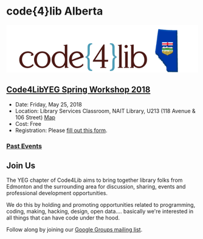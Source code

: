 # code{4}lib Alberta

![code4lib Alberta logo](/images/c4l-ab.png)

## [Code4LibYEG Spring Workshop 2018](spring2018.html)

* Date: Friday, May 25, 2018
* Location: Library Services Classroom, NAIT Library, U213 (118 Avenue & 106 Street) [Map](http://www.nait.ca/97571.htm)
* Cost: Free
* Registration: Please [fill out this form](https://goo.gl/forms/rhuVy2qQklUmaAB93).

### [Past Events](events/index.html)

## Join Us

The YEG chapter of Code4Lib aims to bring together library folks from Edmonton and the surrounding area for discussion, sharing, events and professional development opportunities.

We do this by holding and promoting opportunities related to programming, coding, making, hacking, design, open data.... basically we're interested in all things that can have code under the hood.

Follow along by joining our [Google Groups mailing list](https://groups.google.com/forum/?hl=en#!forum/code4lib-edmontonCode4lib).
